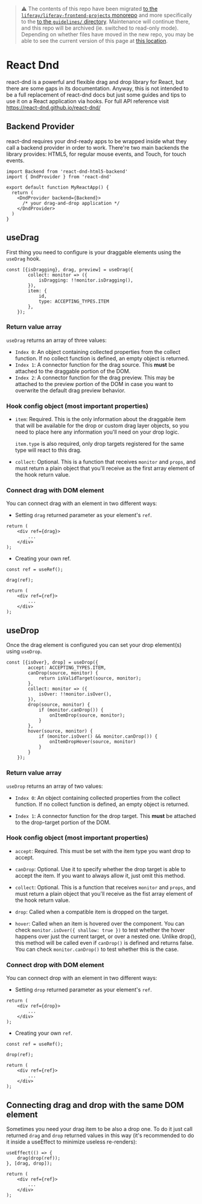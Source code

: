 > :warning: The contents of this repo have been migrated [to the `liferay/liferay-frontend-projects` monorepo](https://github.com/liferay/liferay-frontend-projects) and more specifically to the [to the `guidelines/` directory](https://github.com/liferay/liferay-frontend-projects/tree/master/guidelines). Maintenance will continue there, and this repo will be archived (ie. switched to read-only mode). Depending on whether files have moved in the new repo, you may be able to see the current version of this page at [this location](https://github.com/liferay/liferay-frontend-projects/tree/master/guidelines/general/react_dnd.md).

# React Dnd

react-dnd is a powerful and flexible drag and drop library for React, but there are some gaps in its documentation. Anyway, this is not intended to be a full replacement of react-dnd docs but just some guides and tips to use it on a React application via hooks. For full API reference visit https://react-dnd.github.io/react-dnd/

## Backend Provider

react-dnd requires your dnd-ready apps to be wrapped inside what they call a backend provider in order to work. There're two main backends the library provides: HTML5, for regular mouse events, and Touch, for touch events.

```
import Backend from 'react-dnd-html5-backend'
import { DndProvider } from 'react-dnd'

export default function MyReactApp() {
  return (
    <DndProvider backend={Backend}>
      /* your drag-and-drop application */
    </DndProvider>
  )
}
```

## useDrag

First thing you need to configure is your draggable elements using the `useDrag` hook.

```
const [{isDragging}, drag, preview] = useDrag({
		collect: monitor => ({
			isDragging: !!monitor.isDragging(),
		}),
		item: {
            id,
            type: ACCEPTING_TYPES.ITEM
        },
	});
```

### Return value array

`useDrag` returns an array of three values:

-   `Index 0`: An object containing collected properties from the collect function. If no collect function is defined, an empty object is returned.
-   `Index 1`: A connector function for the drag source. This **must** be attached to the draggable portion of the DOM.
-   `Index 2`: A connector function for the drag preview. This may be attached to the preview portion of the DOM in case you want to overwrite the default drag preview behavior.

### Hook config object (most important properties)

-   `item`: Required. This is the only information about the draggable item that will be available for the drop or custom drag layer objects, so you need to place here any information you'll need on your drop logic.

    `item.type` is also required, only drop targets registered for the same type will react to this drag.

-   `collect`: Optional. This is a function that receives `monitor` and `props`, and must return a plain object that you'll receive as the first array element of the hook return value.

### Connect drag with DOM element

You can connect drag with an element in two different ways:

-   Setting `drag` returned parameter as your element's `ref`.

```
return (
    <div ref={drag}>
        ...
    </div>
);
```

-   Creating your own ref.

```
const ref = useRef();

drag(ref);

return (
    <div ref={ref}>
        ...
    </div>
);
```

## useDrop

Once the drag element is configured you can set your drop element(s) using `useDrop`.

```
const [{isOver}, drop] = useDrop({
		accept: ACCEPTING_TYPES.ITEM,
		canDrop(source, monitor) {
			return isValidTarget(source, monitor);
		},
		collect: monitor => ({
			isOver: !!monitor.isOver(),
		}),
		drop(source, monitor) {
			if (monitor.canDrop()) {
				onItemDrop(source, monitor);
			}
		},
		hover(source, monitor) {
			if (monitor.isOver() && monitor.canDrop()) {
                onItemDropHover(source, monitor)
			}
		}
	});
```

### Return value array

`useDrop` returns an array of two values:

-   `Index 0`: An object containing collected properties from the collect function. If no collect function is defined, an empty object is returned.

-   `Index 1`: A connector function for the drop target. This **must** be attached to the drop-target portion of the DOM.

### Hook config object (most important properties)

-   `accept`: Required. This must be set with the item type you want drop to accept.

-   `canDrop`: Optional. Use it to specify whether the drop target is able to accept the item. If you want to always allow it, just omit this method.

-   `collect`: Optional. This is a function that receives `monitor` and `props`, and must return a plain object that you'll receive as the fist array element of the hook return value.

-   `drop`: Called when a compatible item is dropped on the target.

-   `hover`: Called when an item is hovered over the component. You can check `monitor.isOver({ shallow: true })` to test whether the hover happens over just the current target, or over a nested one. Unlike drop(), this method will be called even if `canDrop()` is defined and returns false. You can check `monitor.canDrop()` to test whether this is the case.

### Connect drop with DOM element

You can connect drop with an element in two different ways:

-   Setting `drop` returned parameter as your element's `ref`.

```
return (
    <div ref={drop}>
        ...
    </div>
);
```

-   Creating your own `ref`.

```
const ref = useRef();

drop(ref);

return (
    <div ref={ref}>
        ...
    </div>
);
```

## Connecting drag and drop with the same DOM element

Sometimes you need your drag item to be also a drop one. To do it just call returned `drag` and `drop` returned values in this way (it's recommended to do it inside a useEffect to minimize useless re-renders):

```
useEffect(() => {
    drag(drop(ref));
}, [drag, drop]);

return (
    <div ref={ref}>
        ...
    </div>
);
```
